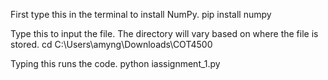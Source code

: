First type this in the terminal to install NumPy. pip install numpy

Type this to input the file. The directory will vary based on where the file is stored. cd C:\Users\amyng\Downloads\COT4500

Typing this runs the code. python iassignment_1.py